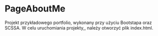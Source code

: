 # PageAboutMe


Projekt przykładowego portfolio, wykonany przy użyciu Bootstapa oraz SCSSA. W celu uruchomiania projekty,, należy otworzyć plik index.html.
